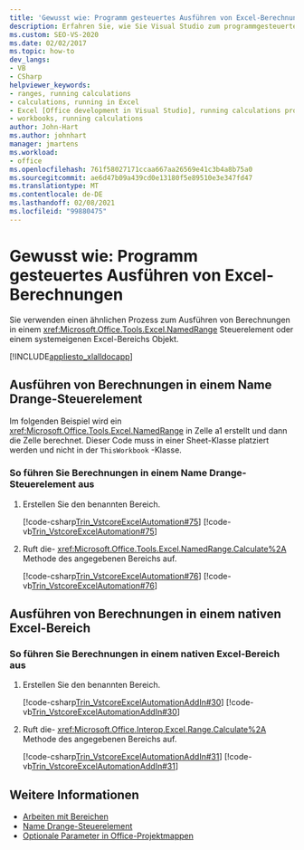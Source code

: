 ```yaml
---
title: 'Gewusst wie: Programm gesteuertes Ausführen von Excel-Berechnungen'
description: Erfahren Sie, wie Sie Visual Studio zum programmgesteuerten Ausführen von Berechnungen in einer Microsoft Excel-Arbeitsmappe verwenden können.
ms.custom: SEO-VS-2020
ms.date: 02/02/2017
ms.topic: how-to
dev_langs:
- VB
- CSharp
helpviewer_keywords:
- ranges, running calculations
- calculations, running in Excel
- Excel [Office development in Visual Studio], running calculations programmatically
- workbooks, running calculations
author: John-Hart
ms.author: johnhart
manager: jmartens
ms.workload:
- office
ms.openlocfilehash: 761f58027171ccaa667aa26569e41c3b4a8b75a0
ms.sourcegitcommit: ae6d47b09a439cd0e13180f5e89510e3e347fd47
ms.translationtype: MT
ms.contentlocale: de-DE
ms.lasthandoff: 02/08/2021
ms.locfileid: "99880475"
---
```

# <a name="how-to-programmatically-run-excel-calculations"></a>Gewusst wie: Programm gesteuertes Ausführen von Excel-Berechnungen
  Sie verwenden einen ähnlichen Prozess zum Ausführen von Berechnungen in einem <xref:Microsoft.Office.Tools.Excel.NamedRange> Steuerelement oder einem systemeigenen Excel-Bereichs Objekt.

 [!INCLUDE[appliesto_xlalldocapp](../vsto/includes/appliesto-xlalldocapp-md.md)]

## <a name="run-calculations-in-a-namedrange-control"></a>Ausführen von Berechnungen in einem Name Drange-Steuerelement
 Im folgenden Beispiel wird ein <xref:Microsoft.Office.Tools.Excel.NamedRange> in Zelle a1 erstellt und dann die Zelle berechnet. Dieser Code muss in einer Sheet-Klasse platziert werden und nicht in der `ThisWorkbook` -Klasse.

### <a name="to-run-calculations-in-a-namedrange-control"></a>So führen Sie Berechnungen in einem Name Drange-Steuerelement aus

1. Erstellen Sie den benannten Bereich.

     [!code-csharp[Trin_VstcoreExcelAutomation#75](../vsto/codesnippet/CSharp/Trin_VstcoreExcelAutomationCS/Sheet1.cs#75)]
     [!code-vb[Trin_VstcoreExcelAutomation#75](../vsto/codesnippet/VisualBasic/Trin_VstcoreExcelAutomation/Sheet1.vb#75)]

2. Ruft die- <xref:Microsoft.Office.Tools.Excel.NamedRange.Calculate%2A> Methode des angegebenen Bereichs auf.

     [!code-csharp[Trin_VstcoreExcelAutomation#76](../vsto/codesnippet/CSharp/Trin_VstcoreExcelAutomationCS/Sheet1.cs#76)]
     [!code-vb[Trin_VstcoreExcelAutomation#76](../vsto/codesnippet/VisualBasic/Trin_VstcoreExcelAutomation/Sheet1.vb#76)]

## <a name="run-calculations-in-a-native-excel-range"></a>Ausführen von Berechnungen in einem nativen Excel-Bereich

### <a name="to-run-calculations-in-a-native-excel-range"></a>So führen Sie Berechnungen in einem nativen Excel-Bereich aus

1. Erstellen Sie den benannten Bereich.

     [!code-csharp[Trin_VstcoreExcelAutomationAddIn#30](../vsto/codesnippet/CSharp/trin_vstcoreexcelautomationaddin/ThisAddIn.cs#30)]
     [!code-vb[Trin_VstcoreExcelAutomationAddIn#30](../vsto/codesnippet/VisualBasic/trin_vstcoreexcelautomationaddin/ThisAddIn.vb#30)]

2. Ruft die- <xref:Microsoft.Office.Interop.Excel.Range.Calculate%2A> Methode des angegebenen Bereichs auf.

     [!code-csharp[Trin_VstcoreExcelAutomationAddIn#31](../vsto/codesnippet/CSharp/trin_vstcoreexcelautomationaddin/ThisAddIn.cs#31)]
     [!code-vb[Trin_VstcoreExcelAutomationAddIn#31](../vsto/codesnippet/VisualBasic/trin_vstcoreexcelautomationaddin/ThisAddIn.vb#31)]

## <a name="see-also"></a>Weitere Informationen
- [Arbeiten mit Bereichen](../vsto/working-with-ranges.md)
- [Name Drange-Steuerelement](../vsto/namedrange-control.md)
- [Optionale Parameter in Office-Projektmappen](../vsto/optional-parameters-in-office-solutions.md)
